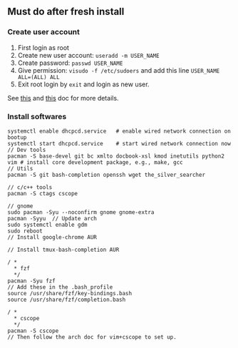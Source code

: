 ## Must do after fresh install

### Create user account

1. First login as root
2. Create new user account: `useradd -m USER_NAME`
3. Create password: `passwd USER_NAME`
4. Give permission: `visudo -f /etc/sudoers` and add this line `USER_NAME ALL=(ALL) ALL`
5. Exit root login by `exit` and login as new user.

See [this](https://wiki.archlinux.org/index.php/Users_and_groups) and [this](https://wiki.archlinux.org/index.php/sudo) doc for more details.

### Install softwares

```
systemctl enable dhcpcd.service   # enable wired network connection on bootup
systemctl start dhcpcd.service    # start wired network connection now
// Dev tools
pacman -S base-devel git bc xmlto docbook-xsl kmod inetutils python2 vim # install core development package, e.g., make, gcc
// Utils
pacman -S git bash-completion openssh wget the_silver_searcher

// c/c++ tools
pacman -S ctags cscope

// gnome
sudo pacman -Syu --noconfirm gnome gnome-extra
pacman -Syyu  // Update arch
sudo systemctl enable gdm
sudo reboot
// Install google-chrome AUR

// Install tmux-bash-completion AUR

/ *
  * fzf
  */
pacman -Syu fzf
// Add these in the .bash_profile
source /usr/share/fzf/key-bindings.bash
source /usr/share/fzf/completion.bash

/ *
  * cscope
  */
pacman -S cscope
// Then follow the arch doc for vim+cscope to set up.

```
```
